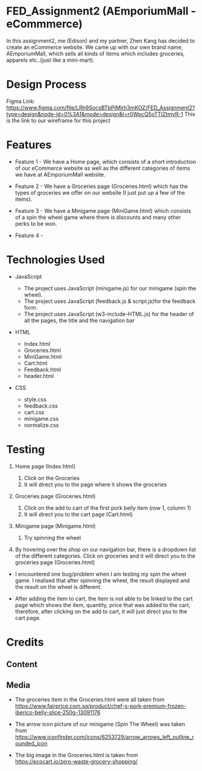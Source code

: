 # FED_Assignment2 (AEmporiumMall - eCommmerce)
In this assignment2, me (Edison) and my partner, Zhen Kang has decided to create an eCommerce website. We came up with our own brand name, AEmporiumMall, which sells all kinds of items which includes groceries, apparels etc..(just like a mini-mart).

# Design Process


Figma Link: https://www.figma.com/file/LRh9SocsBTbPiMlrh3mKOZ/FED_Assignment2?type=design&node-id=0%3A1&mode=design&t=r0WpcQ5oTTIZtmyR-1
This is the link to our wireframe for this project
# Features
- Feature 1 - We have a Home page, which consists of a short introduction of our eCommerce website as well as the different categories of items we have at AEmporiumMall website.
 
- Feature 2 - We have a Groceries page (Groceries.html) which has the types of groceries we offer on our website (I just put up a few of the items).

- Feature 3 - We have a Minigame page (MiniGame.html) which consists of a spin the wheel game where there is discounts and many other perks to be won.

- Feature 4 - 

# Technologies Used
- JavaScript
    - The project uses JavaScript (minigame.js) for our minigame (spin the wheel).
    - The project uses JavaScript (feedback.js & script.js)for the feedback form.
    - The project uses JavaScript (w3-include-HTML.js) for the header of all the pages, the title and the navigation bar

- HTML
    - Index.html
    - Groceries.html
    - MiniGame.html
    - Cart.html
    - Feedback.html
    - header.html
    
- CSS
    - style.css
    - feedback.css
    - cart.css
    - minigame.css
    - normalize.css

# Testing
1. Home page (Index.html)
    1. Click on the Groceries
    2. It will direct you to the page where it shows the groceries

2. Groceries page (Groceries.html)
    1. Click on the add to cart of the first pork belly item (row 1, column 1)
    2. It will direct you to the cart page (Cart.html)

3. Minigame page (Minigame.html)
    1. Try spinning the wheel

4. By hovering over the shop on our navigation bar, there is a dropdown list of the different categories. Click on groceries and it will direct you to the groceries page (Groceries.html)

- I encountered one bug/problem when I am testing my spin the wheel game. I realised that after spinning the wheel, the result displayed and the result on the wheel is different.

- After adding the item to cart, the item is not able to be linked to the cart page which shows the item, quantity, price that was added to the cart, therefore, after clicking on the add to cart, it will just direct you to the cart page.

# Credits

## Content

## Media
- The groceries item in the Groceries.html were all taken from https://www.fairprice.com.sg/product/chef-s-pork-premium-frozen-iberico-belly-slice-250g-13091176

- The arrow icon picture of our minigame (Spin The Wheel) was taken from https://www.iconfinder.com/icons/6253729/arrow_arrows_left_outline_rounded_icon

- The big image in the Groceries.html is taken from https://ecocart.io/zero-waste-grocery-shopping/


